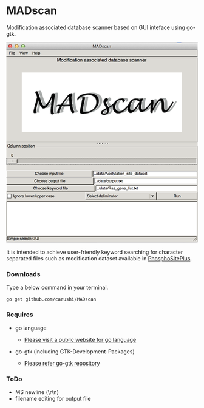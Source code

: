 # MADscan
Modification associated database scanner based on GUI inteface using go-gtk.

![](image/window.png)

It is intended to achieve user-friendly keyword searching for character separated files such as modification dataset available in [PhosphoSitePlus](http://www.phosphosite.org/homeAction.action).


### Downloads

Type a below command in your terminal.

```
go get github.com/carushi/MADscan
```

### Requires

* go language
	* [Please visit a public website for go language](https://golang.org)

* go-gtk (including GTK-Development-Packages)
	* [Please refer go-gtk repository](https://github.com/mattn/go-gtk)

	
### ToDo

* MS newline (\\r\\n)
* filename editing for output file



